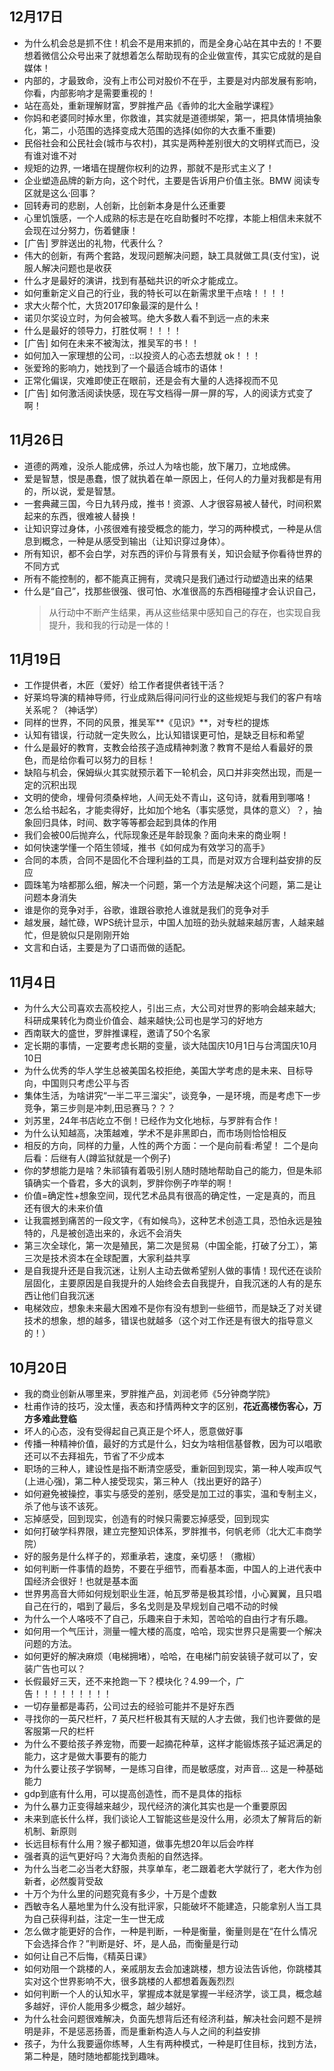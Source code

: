
## 12月17日
* 为什么机会总是抓不住！机会不是用来抓的，而是全身心站在其中去的！不要想着微信公众号出来了就想着怎么帮助现有的企业做宣传，其实它成就的是自媒体！
* 内部的，才最致命，没有上市公司对股价不在乎，主要是对内部发展有影响，你看，内部影响才是需要重视的！
* 站在高处，重新理解财富，罗胖推产品《香帅的北大金融学课程》
* 你妈和老婆同时掉水里，你救谁，其实就是道德绑架，第一，把具体情境抽象化，第二，小范围的选择变成大范围的选择(如你的大衣重不重要)
* 民俗社会和公民社会(城市与农村)，其实是两种差别很大的文明样式而已，没有谁对谁不对
* 规矩的边界, 一堵墙在提醒你权利的边界，那就不是形式主义了！
* 企业塑造品牌的新方向，这个时代，主要是告诉用户价值主张。BMW 阅读专区就是这么·回事？
* 回转寿司的悲剧，人创新，比创新本身是什么还重要
* 心里饥饿感，一个人成熟的标志是在吃自助餐时不吃撑，本能上相信未来就不会现在过分努力，伤着健康！
* [广告] 罗胖送出的礼物，代表什么？
* 伟大的创新，有两个套路，发现问题解决问题，缺工具就做工具(支付宝)，说服人解决问题也是收获
* 什么才是最好的演讲，找到有基础共识的听众才能成立。
* 如何重新定义自己的行业，我的特长可以在新需求里干点啥！！！！
* 求大火帮个忙，大货2017印象最深的是什么！
* 诺贝尔奖设立时，为何会被骂。绝大多数人看不到远一点的未来
* 什么是最好的领导力，打胜仗啊！！！！
* [广告] 如何在未来不被淘汰，推吴军的书！！
* 如何加入一家理想的公司，::以投资人的心态去想就 ok！！！
* 张爱玲的影响力，她找到了一个最适合城市的语体！
* 正常化偏误，灾难即使正在眼前，还是会有大量的人选择视而不见
* [广告] 如何激活阅读快感，现在写文档得一屏一屏的写，人的阅读方式变了啊！

## 11月26日
* 道德的两难，没杀人能成佛，杀过人为啥也能，放下屠刀，立地成佛。
* 爱是智慧，恨是愚蠢，恨了就执着在单一原因上，任何人的力量对我都是有用的，所以说，爱是智慧。
* 一套典藏三国，今日九转丹成，推书！资源、人才很容易被人替代，时间积累起来的东西，很难被人替换！
* 让知识穿过身体，小孩很难有接受概念的能力，学习的两种模式，一种是从信息到概念，一种是从感受到输出（让知识穿过身体）。
* 所有知识，都不会白学，对东西的评价与背景有关，知识会赋予你看待世界的不同方式
* 所有不能控制的，都不能真正拥有，灵魂只是我们通过行动塑造出来的结果
* 什么是“自己”，找那些很强、很可怕、水准很高的东西相碰撞才会认识自己，
  > 从行动中不断产生结果，再从这些结果中感知自己的存在，也实现自我提升，我和我的行动是一体的！


## 11月19日
* 工作提供者，木匠（爱好）给工作者提供者钱干活？
* 好莱坞导演的精神导师，行业成熟后得问问行业的这些规矩与我们的客户有啥关系呢？（神话学）
* 同样的世界，不同的风景，推吴军**《见识》**，对专栏的提炼
* 认知有错误，行动就一定失败么，比认知错误更可怕，是缺乏目标和希望
* 什么是最好的教育，支教会给孩子造成精神刺激？教育不是给人看最好的景色，而是给你看可以努力的目标！
* 缺陷与机会，保姆纵火其实就预示着下一轮机会，风口并非突然出现，而是一定的沉积出现
* 文明的使命，埋骨何须桑梓地，人间无处不青山，这句诗，就看用到哪咯！
* 怎么给书起名，才能卖得好，比如加个地名（事实感觉，具体的意义）？，抽象回归具体，时间、数字等等都会起到具体的作用
* 我们会被00后抛弃么，代际现象还是年龄现象？面向未来的商业啊！
* 如何快速学懂一个陌生领域，推书《如何成为有效学习的高手》
* 合同的本质，合同不是固化不合理利益的工具，而是对双方合理利益安排的反应
* 圆珠笔为啥都那么细，解决一个问题，第一个方法是解决这个问题，第二是让问题本身消失
* 谁是你的竞争对手，谷歌，谁跟谷歌抢人谁就是我们的竞争对手
* 越发展，越忙碌，WPS统计显示，中国人加班的劲头就越来越厉害，人越来越忙，但是貌似只是刚刚开始
* 文言和白话，主要是为了口语而做的适配。

## 11月4日
* 为什么大公司喜欢去高校挖人，引出三点，大公司对世界的影响会越来越大;科研成果转化为商业价值会、越来越快;公司也是学习的好地方
* 西南联大的盛世，罗胖推课程，邀请了50个名家
* 定长期的事情，一定要考虑长期的变量，谈大陆国庆10月1日与台湾国庆10月10日
* 为什么优秀的华人学生总被美国名校拒绝，美国大学考虑的是未来、目标导向，中国则只考虑公平与否
* 集体生活，为啥讲究“一半二平三溜尖”，谈竞争，一是环境，而是考虑下一步竞争，第三步则是冲刺,田忌赛马？？？
* 刘苏里，24年书店屹立不倒！已经作为文化地标，与罗胖有合作！
* 为什么认知越高，决策越难，学术不是非黑即白，而市场则恰恰相反
* 相反的方向，同样的力量，人性的两个方面：一个是向前看:希望！ 二个是向后看：后继有人(蹲监狱就是一个例子)
* 你的梦想能力是啥？朱祁镇有着吸引别人随时随地帮助自己的能力，但是朱祁镇确实一个昏君，多大的讽刺，罗胖你例子咋举的啊！
* 价值=确定性+想象空间，现代艺术品具有很高的确定性，一定是真的，而且还有很大的未来价值
* 让我震撼到痛苦的一段文字，《有如候鸟》，这种艺术创造工具，恐怕永远是独特的，凡是被创造出来的，永远不会消失
* 第三次全球化，第一次是殖民，第二次是贸易（中国全能，打破了分工），第三次是技术资本在全球配置，大家利益共享
* 是自我提升还是自我沉迷，让别人主动去做希望别人做的事情！现代还在谈阶层固化，主要原因是自我提升的人始终会去自我提升，自我沉迷的人有的是东西让他们自我沉迷
* 电梯效应，想象未来最大困难不是你有没有想到一些细节，而是缺乏了对关键技术的想象，想的越多，错误也就越多（这个对工作还是有很大的指导意义的！）

## 10月20日
* 我的商业创新从哪里来，罗胖推产品，刘润老师《5分钟商学院》
* 杜甫作诗的技巧，没太懂，表态和抒情两种文字的区别，**花近高楼伤客心，万方多难此登临**
* 坏人的心态，没有受得起自己真正是个坏人，愿意做好事
* 传播一种精神价值，最好的方式是什么，妇女为啥相信基督教，因为可以唱歌还可以不去拜祖先，节省了不少成本
* 职场的三种人，建设性是指不断清空感受，重新回到现实，第一种人唉声叹气(上进心强)，第二种人接受现实，第三种人（找出更好的路子）
* 如何避免被操控，事实与感受的差别，感受是加工过的事实，温和专制主义，杀了他与该不该死。
* 忘掉感受，回到现实，创造有的时候只需要忘掉感受，回到现实
* 如何打破学科界限，建立完整知识体系，罗胖推书，何帆老师（北大汇丰商学院）
* 好的服务是什么样子的，郑重承若，速度，亲切感！（撒椒）
* 如何判断一件事情的趋势，不要在乎细节，而看基本面，中国人的上进代表中国经济会很好！也就是基本面
* 世界男高音大师如何规划职业生涯，帕瓦罗蒂是极其珍惜，小心翼翼，且只唱自己在行的，唱到了最后，多名戈则是及早规划自己唱不动的时候
* 为什么一个人咯吱不了自己，乐趣来自于未知，苦哈哈的自由行才有乐趣。
* 如何用一个气压计，测量一幢大楼的高度，哈哈，现实世界只是需要一个解决问题的方法。
* 如何更好的解决麻烦（电梯拥堵），哈哈，在电梯门前安装镜子就可以了，安装广告也可以？
* 长假最好三天，还不来抢跑一下？模块化？4.99一个，广告！！！！！！！！！
* 一切存量都是毒药，公司过去的经验可能并不是好东西
* 寻找你的一英尺栏杆，7 英尺栏杆极其有天赋的人才去做，我们也许要做的是客服第一尺的栏杆
* 为什么不要给孩子养宠物，而要一起摘花种草，这样才能锻炼孩子延迟满足的能力，这才是做大事要有的能力
* 为什么要让孩子学钢琴，一是练习自律，而是敏感度，对声音... 这是一种基础能力
* gdp到底有什么用，可以提高创造性，而不是具体的指标
* 为什么暴力正变得越来越少，现代经济的演化其实也是一个重要原因
* 未来到底长什么样，我们谈论人工智能这些是没什么用，必须太了解背后的新机制、新原则
* 长远目标有什么用？猴子都知道，做事先想20年以后会咋样
* 强者真的运气更好吗？大海负责船的自然选择。
* 为什么当老二必当老大舒服，共享单车，老二跟着老大学就行了，老大作为创新者，必然腹背受敌
* 十万个为什么里的问题究竟有多少，十万是个虚数
* 西敏寺名人墓地里为什么没有批评家，只能破坏不能建造，只能拿别人当工具为自己获得利益，注定一生一世无成
* 怎么做才能更好的合作，一种是判断，一种是衡量，衡量则是在“在什么情况下会选择合作？”判断是好、坏，是人品，而衡量是行动
* 如何让自己不后悔，《精英日课》
* 如何劝阻一个跳楼的人，亲戚朋友去会加速跳楼，想方设法告诉他，你跳楼其实对这个世界影响不大，很多跳楼的人都想着轰轰烈烈
* 如何判断一个人的认知水平，掌握成本就是掌握一半经济学，谈工具，概念越多越好，评价人能用多少概念，越少越好。
* 为什么社会问题很难解决，负面先想背后还有经济利益，解决社会问题不是辨明是非，不是惩恶扬善，而是重新构造人与人之间的利益安排
* 孩子，为什么我要逼你练琴，人生有两种模式，一种是盯住目标，找到方法，第二种是，随时随地都能找到趣味。
